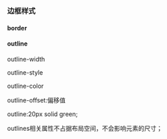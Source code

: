 ### 边框样式

#### border

#### outline

outline-width

outline-style

outline-color

outline-offset:偏移值

outline:20px solid green;

outlines相关属性不占据布局空间，不会影响元素的尺寸；